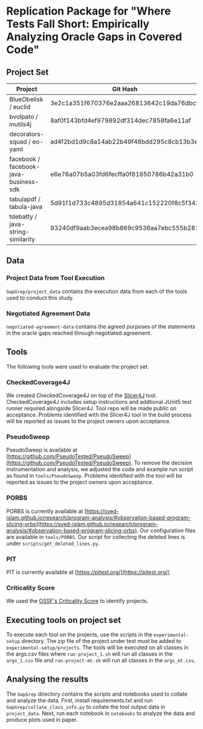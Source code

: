# Replication Package for "Where Tests Fall Short: Empirically Analyzing Oracle Gaps in Covered Code"

## Project Set

| Project                               | Git Hash                                 |
| ------------------------------------- | ---------------------------------------- |
| BlueObelisk / euclid                  | 3e2c1a351f670376e2aaa26813642c19da76dbcf |
| bvolpato / inutils4j                  | 8af0f143bfd4ef979892df314dec7858fa6e11af |
| decorators-squad / eo-yaml            | ad4f2bd1d9c8a14ab22b49f48bdd295c8cb13b3e |
| facebook / facebook-java-business-sdk | e6e76a07b5a03fd6fecffa0f81850786b42a31b0 |
| tabulapdf / tabula-java               | 5d91f1d733c4895d31854a641c152220f8c5f341 |
| tdebatty / java-string-similarity     | 93240df9aab3ecea98b869c9536aa7ebc555b281 |

## Data

### Project Data from Tool Execution 
`GapGrep/project_data` contains the execution data from each of the tools used to conduct this study.

### Negotiated Agreement Data
`negotiated-agreement-data` contains the agreed purposes of the statements in the oracle gaps reached through negotiated agreement.

## Tools

The following tools were used to evaluate the project set.

### CheckedCoverage4J
We created CheckedCoverage4J on top of the [Slicer4J](https://github.com/resess/Slicer4J) tool.
CheckedCoverage4J includes setup instructions and addtional JUnit5 test runner required alongside Slicer4J. 
Tool repo will be made public on acceptance.
Problems identified with the Slicer4J tool in the build process will be reported as issues to the project owners upon acceptance.

### PseudoSweep
PseudoSweep is available at [https://github.com/PseudoTested/PseudoSweep](https://github.com/PseudoTested/PseudoSweep).
To remove the decision instrumentation and analysis, we adjusted the code and example run script as found in `tools/PseudoSweep`. 
Problems identified with the tool will be reported as issues to the project owners upon acceptance. 

### PORBS
PORBS is currently available at [https://syed-islam.github.io/research/program-analysis/#observation-based-program-slicing-orbs](https://syed-islam.github.io/research/program-analysis/#observation-based-program-slicing-orbs).
Our configuration files are available in `tools/PORBS`.
Our script for collecting the deleted lines is under `scripts/get_deleted_lines.py`.

### PIT
PIT is currently available at [https://pitest.org/](https://pitest.org/)

### Criticality Score
We used the [OSSF's Criticality Score](https://github.com/ossf/criticality_score) to identify projects. 


## Executing tools on project set
To execute each tool on the projects, use the scripts in the `experimental-setup` directory. 
The zip file of the project under test must be added to `experimental-setup/projects`.
The tools will be executed on all classes in the args.csv files where `run-project_1.sh` will run all classes in the `args_1.csv` file and `run-project-mt.sh` will run all classes in the `args_mt.csv`.

## Analysing the results
The `GapGrep` directory contains the scripts and notebooks used to collate and analyze the data.
First, install requirements.txt and run `GapGrep/collate_class_info.py` to collate the tool output data in `project_data`.
Next, run each notebook in `notebooks` to analyze the data and produce plots used in paper.
